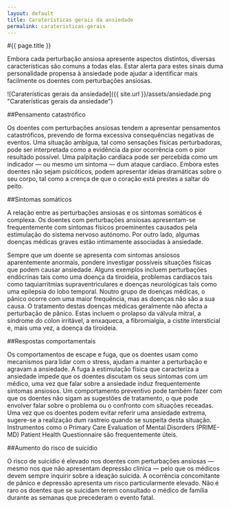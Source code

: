 ```yaml
---
layout: default
title: Caraterísticas gerais da ansiedade
permalink: carateristicas-gerais
---
```


#{{ page.title }}

Embora cada perturbação ansiosa apresente aspectos distintos, diversas características são comuns a todas elas. Estar alerta para estes sinais duma personalidade propensa à ansiedade pode ajudar a identificar mais facilmente os doentes com perturbações ansiosas.

![Caraterísticas gerais da ansiedade]({{ site.url }}/assets/ansiedade.png "Caraterísticas gerais da ansiedade")

##Pensamento catastrófico

Os doentes com perturbações ansiosas tendem a apresentar pensamentos catastróficos, prevendo de forma excessiva consequências negativas de eventos. Uma situação ambígua, tal como sensações físicas perturbadoras, pode ser interpretada como a evidência da pior ocorrência com o pior resultado possível. Uma palpitação cardíaca pode ser percebida como um indicador — ou mesmo um sintoma — dum ataque cardíaco. Embora estes doentes não sejam psicóticos, podem apresentar ideias dramáticas sobre o seu corpo, tal como a crença de que o coração está prestes a saltar do peito.

##Sintomas somáticos

A relação entre as perturbações ansiosas e os sintomas somáticos é complexa. Os doentes com perturbações ansiosas apresentam-se frequentemente com sintomas físicos proeminentes causados pela estimulação do sistema nervoso autónomo. Por outro lado, algumas doenças médicas graves estão intimamente associadas à ansiedade.

Sempre que um doente se apresenta com sintomas ansiosos aparentemente anormais, pondere investigar possíveis situações físicas que podem causar ansiedade. Alguns exemplos incluem perturbações endócrinas tais como uma doença da tiroideia, problemas cardíacos tais como taquiarritmias supraventriculares e doenças neurológicas tais como uma epilepsia do lobo temporal. Noutro grupo de doenças médicas, o pânico ocorre com uma maior frequência, mas as doenças não são a sua causa. O tratamento destas doenças médicas geralmente não afecta a perturbação de pânico. Estas incluem o prolapso da válvula mitral, a síndrome do cólon irritável, a enxaqueca, a fibromialgia, a cistite intersticial e, mais uma vez, a doença da tiroideia.

##Respostas comportamentais

Os comportamentos de escape e fuga, que os doentes usam como mecanismos para lidar com o stress, ajudam a manter a perturbação e agravam a ansiedade. A fuga à estimulação física que caracteriza a ansiedade impede que os doentes discutam os seus sintomas com um médico, uma vez que falar sobre a ansiedade induz frequentemente sintomas ansiosos. Um comportamento preventivo pode também fazer com que os doentes não sigam as sugestões de tratamento, o que pode envolver falar sobre o problema ou o confronto com situações receadas. Uma vez que os doentes podem evitar referir uma ansiedade extrema, sugere-se a realização dum rastreio quando se suspeita desta situação. Instrumentos como o Primary Care Evaluation of Mental Disorders (PRIME-MD) Patient Health Questionnaire são frequentemente úteis.

##Aumento do risco de suicídio

O risco de suicídio é elevado nos doentes com perturbações ansiosas — mesmo nos que não apresentam depressão clínica — pelo que os médicos devem sempre inquirir sobre a ideação suicida. A ocorrência concomitante de pânico e depressão apresenta um risco particularmente elevado. Não é raro os doentes que se suicidam terem consultado o médico de família durante as semanas que precederam o evento fatal.
